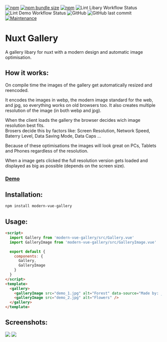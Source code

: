 [![npm](https://img.shields.io/npm/v/modern-vue-gallery?style=flat-square)](https://www.npmjs.com/package/modern-vue-gallery)
[![npm bundle size](https://img.shields.io/bundlephobia/min/modern-vue-gallery?style=flat-square)](https://www.npmjs.com/package/modern-vue-gallery)
[![npm](https://img.shields.io/npm/dt/modern-vue-gallery?style=flat-square)](https://www.npmjs.com/package/modern-vue-gallery)
![Lint Libary Workflow Status](https://img.shields.io/github/workflow/status/JonathanTreffler/modern-vue-gallery/Lint%20Libary?label=Libary%20Lint&style=flat-square)
![Lint Demo Workflow Status](https://img.shields.io/github/workflow/status/JonathanTreffler/modern-vue-gallery/Lint%20Demo?label=Demo%20Lint&style=flat-square)
![GitHub](https://img.shields.io/github/license/JonathanTreffler/modern-vue-gallery?style=flat-square)
![GitHub last commit](https://img.shields.io/github/last-commit/JonathanTreffler/modern-vue-gallery?style=flat-square)
[![Maintenance](https://img.shields.io/maintenance/yes/2020?style=flat-square)](https://github.com/JonathanTreffler/modern-vue-gallery/commits/)

# Nuxt Gallery

A gallery libary for nuxt with a modern design and automatic image optimisation.

## How it works:
On compile time the images of the gallery get automatically resized and reencoded.

It encodes the images in webp, the modern image standard for the web, and jpg, so everything works on old browsers too.
It also creates multiple resolution of the image (in both webp and jpg).

When the client loads the gallery the browser decides wich image resolution best fits. <br>
Brosers decide this by factors like: Screen Resolution, Network Speed, Baterry Level, Data Saving Mode, Data Caps ...

Because of these optimisations the images will look great on PCs, Tablets and Phones regardless of the resolution.

When a image gets clicked the full resolution version gets loaded and displayed as big as possible (depends on the screen size).

### [Demo](https://jonathan-treffler.de/modern-vue-gallery/)

## Installation:
```bash
npm install modern-vue-gallery
```

## Usage:
```html
<script>
  import Gallery from 'modern-vue-gallery/src/Gallery.vue'
  import GalleryImage from 'modern-vue-gallery/src/GalleryImage.vue'
  
  export default {
    components: {
      Gallery,
      GalleryImage
    }
  }
</script>
<template>
  <gallery>
    <galleryImage src="demo_1.jpg" alt="Forest" data-source="Made by: ___" />
    <galleryImage src="demo_2.jpg" alt="Flowers" />
  </gallery>
</template>
```

## Screenshots:
<img src="https://raw.githubusercontent.com/JonathanTreffler/modern-vue-gallery/master/img/1.png">
<img src="https://raw.githubusercontent.com/JonathanTreffler/modern-vue-gallery/master/img/2.png">
